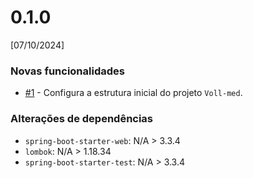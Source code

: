 # 0.1.0
[07/10/2024]

### Novas funcionalidades
* [#1](https://github.com/atkwaves/alura-vollmed-backend/issues/1) - Configura a estrutura inicial do projeto `Voll-med`.

### Alterações de dependências
* `spring-boot-starter-web`: N/A > 3.3.4
* `lombok`: N/A > 1.18.34
* `spring-boot-starter-test`: N/A > 3.3.4
